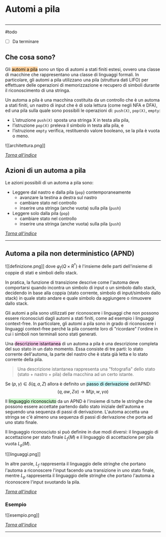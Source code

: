 # Automi a pila
```toc
```
---

#todo 
- [ ] Da terminare

## Che cosa sono?
Gli <mark style="background: #FFB86CA6;">automi a pila</mark> sono un tipo di automi a stati finiti estesi, ovvero una classe di macchine che rappresentano una classe di linguaggi formali. 
In particolare, gli automi a pila utilizzano una pila (struttura dati LIFO) per effettuare delle operazioni di memorizzazione e recupero di simboli durante il riconoscimento di una stringa.

Un automa a pila è una macchina costituita da un controllo che è un automa a stati finiti, un nastro di input che è di sola lettura (come negli NFA e DFA), ed una pila sulla quale sono possibili le operazioni di: `push(X)`, `pop(X)`, `empty`:
- L’istruzione `push(X)` sposta una stringa X in testa alla pila,  
- l’istruzione `pop(X)` preleva il simbolo in testa alla pila, e  
- l’istruzione `empty` verifica, restituendo valore booleano, se la pila è vuota o meno.

![[architettura.png]]

[_Torna all'indice_](#automi%20a%20pila)

## Azioni di un automa a pila
Le azioni possibili di un automa a pila sono:
- Leggere dal nastro e dalla pila (`pop`) contemporaneamente 
	- avanzare la testina a destra sul nastro  
	- cambiare stato nel controllo  
	- inserire una stringa (anche vuota) sulla pila (`push`)
- Leggere solo dalla pila (`pop`)  
	- cambiare stato nel controllo  
	- inserire una stringa (anche vuota) sulla pila (`push`)

[_Torna all'indice_](#automi%20a%20pila)

---

## Automa a pila non deterministico (APND)
![[definizione.png]]
dove $\varphi_f(Q × R^*)$ è l'insieme delle parti dell'insieme di coppie di stati e simboli dello stack.

In pratica, la funzione di transizione descrive come l'automa deve comportarsi quando incontra un simbolo di input o un simbolo dallo stack, decidendo in base alla coppia (stato corrente, simbolo di input/simbolo dallo stack) in quale stato andare e quale simbolo da aggiungere o rimuovere dallo stack.

Gli automi a pila sono utilizzati per riconoscere i linguaggi che non possono essere riconosciuti dagli automi a stati finiti, come ad esempio i linguaggi context-free. In particolare, gli automi a pila sono in grado di riconoscere i linguaggi context-free perché la pila consente loro di "ricordare" l'ordine in cui i simboli non terminali sono stati generati.

Una <mark style="background: #FFB8EBA6;">descrizione istantanea</mark> di un automa a pila è una descrizione completa del suo stato in un dato momento. Essa consiste di tre parti: lo stato corrente dell'automa, la parte del nastro che è stata già letta e lo stato corrente della pila.

> Una descrizione istantanea rappresenta una "fotografia" dello stato (stato + nastro + pila) della macchina ad un certo istante.

Se $(p, γ) ∈ δ(q, a, Z)$ allora è definito un <mark style="background: #ABF7F7A6;">passo di derivazione</mark> dell’APND:
$$(q,aw,Zα)→M (p,w,γα)$$

Il <mark style="background: #BBFABBA6;">linguaggio riconosciuto</mark> da un APND è l'insieme di tutte le stringhe che possono essere accettate partendo dallo stato iniziale dell'automa e seguendo una sequenza di passi di derivazione. L'automa accetta una stringa se c'è almeno una sequenza di passi di derivazione che porta ad uno stato finale.

Il linguaggio riconosciuto si può definire in due modi diversi: il linguaggio di accettazione per stato finale $L_f(M)$ e il linguaggio di accettazione per pila vuota $L_p(M)$.

![[linguaggi.png]]

In altre parole, $L_f$ rappresenta il linguaggio delle stringhe che portano l'automa a riconoscere l'input facendo una transizione in uno stato finale, mentre $L_p$ rappresenta il linguaggio delle stringhe che portano l'automa a riconoscere l'input svuotando la pila.

[_Torna all'indice_](#automi%20a%20pila)

### Esempio
![[esempio.png]]

[_Torna all'indice_](#automi%20a%20pila)

---